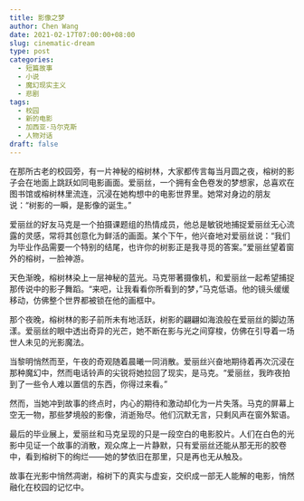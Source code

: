 ```yaml
---
title: 影像之梦
author: Chen Wang
date: 2021-02-17T07:00:00+08:00
slug: cinematic-dream
type: post
categories:
  - 短篇故事
  - 小说
  - 魔幻现实主义 
  - 悲剧
tags:
  - 校园
  - 新的电影
  - 加西亚·马尔克斯
  - 人物对话
draft: false
---
```


在那所古老的校园旁，有一片神秘的榕树林，大家都传言每当月圆之夜，榕树的影子会在地面上跳跃如同电影画面。爱丽丝，一个拥有金色卷发的梦想家，总喜欢在图书馆或榕树林里流连，沉浸在她构想中的电影世界里。她常对身边的朋友说：“树影的一瞬，是影像的诞生。”

爱丽丝的好友马克是一个拍摄课题组的热情成员，他总是敏锐地捕捉爱丽丝无心流露的灵感，常将其创意化为鲜活的画面。某个下午，他兴奋地对爱丽丝说：“我们为毕业作品需要一个特别的结尾，也许你的树影正是我寻觅的答案。”爱丽丝望着窗外的榕树，一脸神游。

天色渐晚，榕树林染上一层神秘的蓝光。马克带著摄像机，和爱丽丝一起希望捕捉那传说中的影子舞蹈。“来吧，让我看看你所看到的梦，”马克低语。他的镜头缓缓移动，仿佛整个世界都被锁在他的画框中。

那个夜晚，榕树林的影子前所未有地活跃，树影的翩翩如海浪般在爱丽丝的脚边荡漾。爱丽丝的眼中透出奇异的光芒，她不断在影与光之间穿梭，仿佛在引导着一场世人未见的光影魔法。

当黎明悄然而至，午夜的奇观随着晨曦一同消散。爱丽丝兴奋地期待着再次沉浸在那种魔幻中，然而电话铃声的尖锐将她拉回了现实，是马克。“爱丽丝，我昨夜拍到了一些令人难以置信的东西，你得过来看。”

然而，当她冲到故事的终点时，内心的期待和激动却化为一片失落。马克的屏幕上空无一物，那些梦境般的影像，消逝殆尽。他们沉默无言，只剩风声在窗外絮语。

最后的毕业展上，爱丽丝和马克呈现的只是一段空白的电影胶片。人们在白色的光影中见证一个故事的消散，观众席上一片静默，只有爱丽丝还能从那无形的胶卷中，看到榕树下的绚烂——她的梦依旧在那里，只是再也无从触及。

故事在光影中悄然凋谢，榕树下的真实与虚妄，交织成一部无人能解的电影，悄然融化在校园的记忆中。